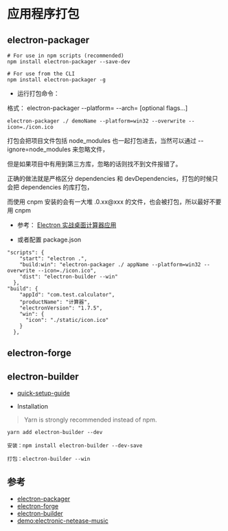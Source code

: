 # 应用程序打包


 ## electron-packager
 
 ```
 # For use in npm scripts (recommended)
npm install electron-packager --save-dev

# For use from the CLI
npm install electron-packager -g
 ```

- 运行打包命令：

格式： electron-packager <sourcedir> <appname> --platform=<platform> --arch=<arch> [optional flags...]

```
electron-packager ./ demoName --platform=win32 --overwrite --icon=./icon.ico
```

打包会把项目文件包括 node_modules 也一起打包进去，当然可以通过 --ignore=node_modules 来忽略文件，

但是如果项目中有用到第三方库，忽略的话则找不到文件报错了。

正确的做法就是严格区分 dependencies 和 devDependencies，打包的时候只会把 dependencies 的库打包，

而使用 cnpm 安装的会有一大堆 .0.xx@xxx 的文件，也会被打包，所以最好不要用 cnpm

- 参考： [Electron 实战桌面计算器应用](https://juejin.im/post/59aca08cf265da2494124748)

- 或者配置 package.json

```
"scripts": {
    "start": "electron .",
    "build:win": "electron-packager ./ appName --platform=win32 --overwrite --icon=./icon.ico",
    "dist": "electron-builder --win"
  },
"build": {
    "appId": "com.test.calculator",
    "productName": "计算器",
    "electronVersion": "1.7.5",
    "win": {
      "icon": "./static/icon.ico"
    }
  },
```


## electron-forge







## electron-builder
- [quick-setup-guide](https://github.com/electron-userland/electron-builder#quick-setup-guide)

- Installation
>Yarn is strongly recommended instead of npm.

```
yarn add electron-builder --dev

安装：npm install electron-builder --dev-save

打包：electron-builder --win

```



## 参考
- [electron-packager](https://github.com/electron-userland/electron-packager)
- [electron-forge](https://github.com/electron-userland/electron-forge)
- [electron-builder](https://github.com/electron-userland/electron-builder)
- [demo:electronic-netease-music](https://github.com/Tinysymphony/electronic-netease-music)
